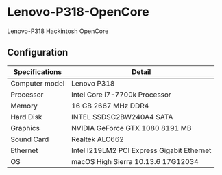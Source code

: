 # Lenovo-P318-OpenCore
Lenovo-P318 Hackintosh OpenCore

## Configuration

| Specifications | Detail                                                  |
| ------------------- | ------------------------------------------- |
| Computer model      | Lenovo P318      |
| Processor           | Intel Core i7-7700k Processor     |
| Memory              | 16 GB 2667 MHz DDR4              |
| Hard Disk           | INTEL SSDSC2BW240A4 SATA    |
| Graphics            | NVIDIA GeForce GTX 1080 8191 MB                     |
| Sound Card          | Realtek ALC662           |
| Ethernet            | Intel I219LM2 PCI Express Gigabit Ethernet          |
| OS | macOS High Sierra 10.13.6 17G12034 |

